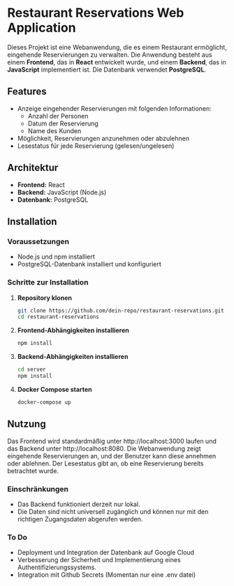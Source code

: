 # Restaurant Reservations Web Application

Dieses Projekt ist eine Webanwendung, die es einem Restaurant ermöglicht, eingehende Reservierungen zu verwalten. Die Anwendung besteht aus einem **Frontend**, das in **React** entwickelt wurde, und einem **Backend**, das in **JavaScript** implementiert ist. Die Datenbank verwendet **PostgreSQL**.

## Features

- Anzeige eingehender Reservierungen mit folgenden Informationen:
  - Anzahl der Personen
  - Datum der Reservierung
  - Name des Kunden
- Möglichkeit, Reservierungen anzunehmen oder abzulehnen
- Lesestatus für jede Reservierung (gelesen/ungelesen)

## Architektur

- **Frontend:** React
- **Backend:** JavaScript (Node.js)
- **Datenbank:** PostgreSQL

## Installation

### Voraussetzungen

- Node.js und npm installiert
- PostgreSQL-Datenbank installiert und konfiguriert

### Schritte zur Installation

1. **Repository klonen**
   ```bash
   git clone https://github.com/dein-repo/restaurant-reservations.git
   cd restaurant-reservations

2. **Frontend-Abhängigkeiten installieren**
   ```bash
   npm install

3. **Backend-Abhängigkeiten installieren**
   ```bash
   cd server
   npm install

4. **Docker Compose starten**
   ```bash
   docker-compose up

## Nutzung
   
Das Frontend wird standardmäßig unter http://localhost:3000 laufen und das Backend unter http://localhost:8080.
Die Webanwendung zeigt eingehende Reservierungen an, und der Benutzer kann diese annehmen oder ablehnen. Der Lesestatus gibt an, ob eine Reservierung bereits betrachtet wurde.

### Einschränkungen
- Das Backend funktioniert derzeit nur lokal.
- Die Daten sind nicht universell zugänglich und können nur mit den richtigen Zugangsdaten
  abgerufen werden.

### To Do
-  Deployment und Integration der Datenbank auf Google Cloud
-  Verbesserung der Sicherheit und Implementierung eines Authentifizierungssystems.
-  Integration mit Github Secrets (Momentan nur eine .env datei)
